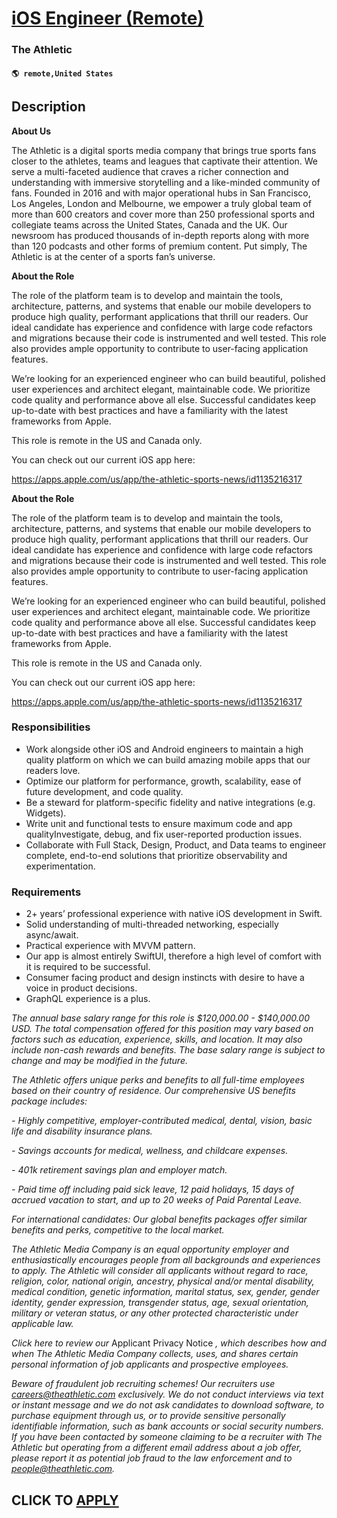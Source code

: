 # [iOS Engineer (Remote)](https://www.remotewlb.com/apply/ios-engineer-remote)  
### The Athletic  
#### `🌎 remote,United States`  

## Description

 **About Us**

  

The Athletic is a digital sports media company that brings true sports fans closer to the athletes, teams and leagues that captivate their attention. We serve a multi-faceted audience that craves a richer connection and understanding with immersive storytelling and a like-minded community of fans. Founded in 2016 and with major operational hubs in San Francisco, Los Angeles, London and Melbourne, we empower a truly global team of more than 600 creators and cover more than 250 professional sports and collegiate teams across the United States, Canada and the UK. Our newsroom has produced thousands of in-depth reports along with more than 120 podcasts and other forms of premium content. Put simply, The Athletic is at the center of a sports fan’s universe.

  

  

 **About the Role**

  

The role of the platform team is to develop and maintain the tools, architecture, patterns, and systems that enable our mobile developers to produce high quality, performant applications that thrill our readers. Our ideal candidate has experience and confidence with large code refactors and migrations because their code is instrumented and well tested. This role also provides ample opportunity to contribute to user-facing application features.

  

We’re looking for an experienced engineer who can build beautiful, polished user experiences and architect elegant, maintainable code. We prioritize code quality and performance above all else. Successful candidates keep up-to-date with best practices and have a familiarity with the latest frameworks from Apple.

  

This role is remote in the US and Canada only.

  

You can check out our current iOS app here:

https://apps.apple.com/us/app/the-athletic-sports-news/id1135216317

  

 **About the Role**

  

The role of the platform team is to develop and maintain the tools, architecture, patterns, and systems that enable our mobile developers to produce high quality, performant applications that thrill our readers. Our ideal candidate has experience and confidence with large code refactors and migrations because their code is instrumented and well tested. This role also provides ample opportunity to contribute to user-facing application features.

  

We’re looking for an experienced engineer who can build beautiful, polished user experiences and architect elegant, maintainable code. We prioritize code quality and performance above all else. Successful candidates keep up-to-date with best practices and have a familiarity with the latest frameworks from Apple.

  

This role is remote in the US and Canada only.

  

You can check out our current iOS app here:

https://apps.apple.com/us/app/the-athletic-sports-news/id1135216317

  

### Responsibilities

* Work alongside other iOS and Android engineers to maintain a high quality platform on which we can build amazing mobile apps that our readers love.
* Optimize our platform for performance, growth, scalability, ease of future development, and code quality.
* Be a steward for platform-specific fidelity and native integrations (e.g. Widgets).
* Write unit and functional tests to ensure maximum code and app qualityInvestigate, debug, and fix user-reported production issues.
* Collaborate with Full Stack, Design, Product, and Data teams to engineer complete, end-to-end solutions that prioritize observability and experimentation.

  

### Requirements

* 2+ years’ professional experience with native iOS development in Swift.
* Solid understanding of multi-threaded networking, especially async/await.
* Practical experience with MVVM pattern.
* Our app is almost entirely SwiftUI, therefore a high level of comfort with it is required to be successful.
* Consumer facing product and design instincts with desire to have a voice in product decisions.
* GraphQL experience is a plus.

  

 _The annual base salary range for this role is $120,000.00 - $140,000.00 USD. The total compensation offered for this position may vary based on factors such as education, experience, skills, and location. It may also include non-cash rewards and benefits. The base salary range is subject to change and may be modified in the future._

  

 _The Athletic offers unique perks and benefits to all full-time employees based on their country of residence. Our comprehensive US benefits package includes:_

  

 _\- Highly competitive, employer-contributed medical, dental, vision, basic life and disability insurance plans._

 _\- Savings accounts for medical, wellness, and childcare expenses._

 _\- 401k retirement savings plan and employer match._

 _\- Paid time off including paid sick leave, 12 paid holidays, 15 days of accrued vacation to start, and up to 20 weeks of Paid Parental Leave._

  

 _For international candidates: Our global benefits packages offer similar benefits and perks, competitive to the local market._

  

 _The Athletic Media Company is an equal opportunity employer and enthusiastically encourages people from all backgrounds and experiences to apply. The Athletic will consider all applicants without regard to race, religion, color, national origin, ancestry, physical and/or mental disability, medical condition, genetic information, marital status, sex, gender, gender identity, gender expression, transgender status, age, sexual orientation, military or veteran status, or any other protected characteristic under applicable law._

  

 _Click here to review our_ Applicant Privacy Notice _, which describes how and when The Athletic Media Company collects, uses, and shares certain personal information of job applicants and prospective employees._

  

 _Beware of fraudulent job recruiting schemes! Our recruiters use careers@theathletic.com exclusively. We do not conduct interviews via text or instant message and we do not ask candidates to download software, to purchase equipment through us, or to provide sensitive personally identifiable information, such as bank accounts or social security numbers. If you have been contacted by someone claiming to be a recruiter with The Athletic but operating from a different email address about a job offer, please report it as potential job fraud to the law enforcement and to people@theathletic.com._

  
## CLICK TO [APPLY](https://www.remotewlb.com/apply/ios-engineer-remote)

